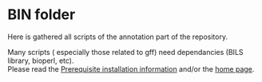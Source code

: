 # BIN folder

Here is gathered all scripts of the annotation part of the repository.

Many scripts ( especially those related to gff) need dependancies (BILS library, bioperl, etc).  
Please read the [Prerequisite installation information](https://github.com/NBISweden/GAAS/tree/master/annotation/Tools/Util/gff) and/or the [home page](https://github.com/NBISweden/GAAS).
